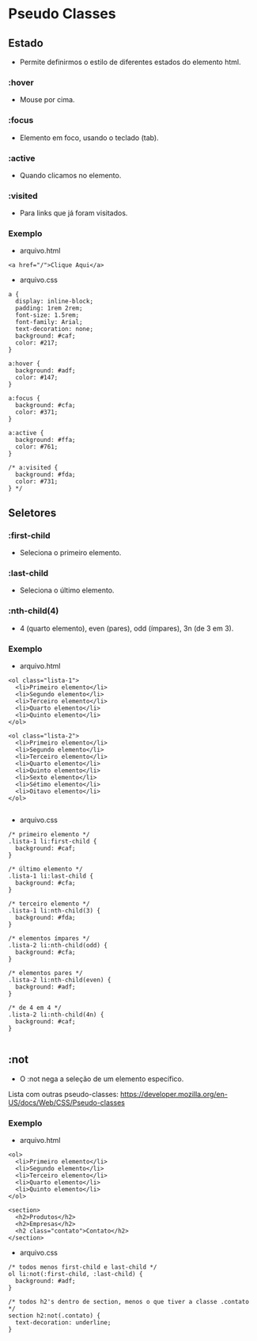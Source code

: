 # Pseudo Classes

## Estado
* Permite definirmos o estilo de diferentes estados do elemento html.

### :hover
* Mouse por cima.

### :focus
* Elemento em foco, usando o teclado (tab).

### :active
* Quando clicamos no elemento.

### :visited
* Para links que já foram visitados.

### Exemplo
- arquivo.html
```
<a href="/">Clique Aqui</a>

```

- arquivo.css
```
a {
  display: inline-block;
  padding: 1rem 2rem;
  font-size: 1.5rem;
  font-family: Arial;
  text-decoration: none;
  background: #caf;
  color: #217;
}

a:hover {
  background: #adf;
  color: #147;
}

a:focus {
  background: #cfa;
  color: #371;
}

a:active {
  background: #ffa;
  color: #761;
}

/* a:visited {
  background: #fda;
  color: #731;
} */

```

## Seletores
### :first-child
* Seleciona o primeiro elemento.

### :last-child
* Seleciona o último elemento.

### :nth-child(4)
* 4 (quarto elemento), even (pares), odd (ímpares), 3n (de 3 em 3).

### Exemplo
- arquivo.html
```
<ol class="lista-1">
  <li>Primeiro elemento</li>
  <li>Segundo elemento</li>
  <li>Terceiro elemento</li>
  <li>Quarto elemento</li>
  <li>Quinto elemento</li>
</ol>

<ol class="lista-2">
  <li>Primeiro elemento</li>
  <li>Segundo elemento</li>
  <li>Terceiro elemento</li>
  <li>Quarto elemento</li>
  <li>Quinto elemento</li>
  <li>Sexto elemento</li>
  <li>Sétimo elemento</li>
  <li>Oitavo elemento</li>
</ol>


```

- arquivo.css
```
/* primeiro elemento */
.lista-1 li:first-child {
  background: #caf;
}

/* último elemento */
.lista-1 li:last-child {
  background: #cfa;
}

/* terceiro elemento */
.lista-1 li:nth-child(3) {
  background: #fda;
}

/* elementos ímpares */
.lista-2 li:nth-child(odd) {
  background: #cfa;
}

/* elementos pares */
.lista-2 li:nth-child(even) {
  background: #adf;
}

/* de 4 em 4 */
.lista-2 li:nth-child(4n) {
  background: #caf;
}


```

## :not
* O :not nega a seleção de um elemento específico.

Lista com outras pseudo-classes: https://developer.mozilla.org/en-US/docs/Web/CSS/Pseudo-classes

### Exemplo
- arquivo.html
```
<ol>
  <li>Primeiro elemento</li>
  <li>Segundo elemento</li>
  <li>Terceiro elemento</li>
  <li>Quarto elemento</li>
  <li>Quinto elemento</li>
</ol>

<section>
  <h2>Produtos</h2>
  <h2>Empresas</h2>
  <h2 class="contato">Contato</h2>
</section>

```

- arquivo.css
```
/* todos menos first-child e last-child */
ol li:not(:first-child, :last-child) {
  background: #adf;
}

/* todos h2's dentro de section, menos o que tiver a classe .contato */
section h2:not(.contato) {
  text-decoration: underline;
}

```

